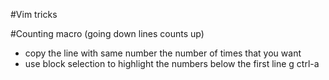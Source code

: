 #Vim tricks

#Counting macro (going down lines counts up)
- copy the line with same number the number of times that you want
- use block selection to highlight the numbers below the first line
g ctrl-a
